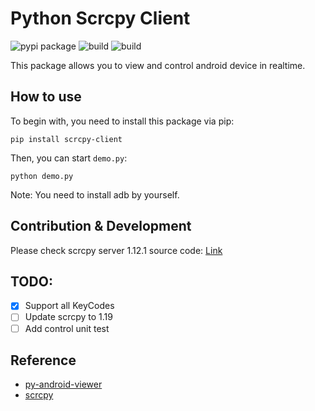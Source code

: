 # Python Scrcpy Client

![pypi package](https://img.shields.io/pypi/v/scrcpy-client)
![build](https://img.shields.io/github/workflow/status/leng-yue/py-scrcpy-client/CI)
![build](https://img.shields.io/github/license/leng-yue/py-scrcpy-client)

This package allows you to view and control android device in realtime. 

## How to use
To begin with, you need to install this package via pip:
```shell
pip install scrcpy-client
```
Then, you can start `demo.py`:
```shell
python demo.py
```
Note: You need to install adb by yourself.

## Contribution & Development
Please check scrcpy server 1.12.1 source code: [Link](https://github.com/Genymobile/scrcpy/blob/v1.12.1/server/src/main/java/com/genymobile/scrcpy/ControlMessageReader.java)

## TODO:
- [x] Support all KeyCodes
- [ ] Update scrcpy to 1.19
- [ ] Add control unit test

## Reference
- [py-android-viewer](https://github.com/razumeiko/py-android-viewer)
- [scrcpy](https://github.com/Genymobile/scrcpy)
